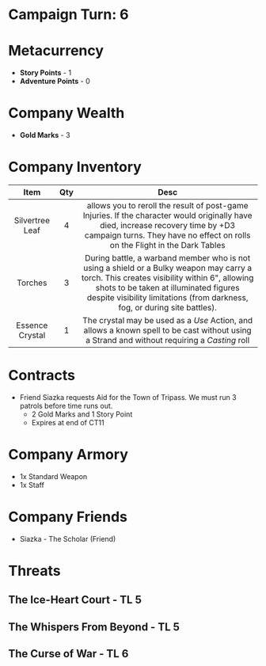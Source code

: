 # Campaign Turn: 6
# Metacurrency
- **Story Points** - 1
- **Adventure Points** - 0
# Company Wealth
- **Gold Marks** - 3
# Company Inventory

|      Item       | Qty |                                                                                                                               Desc                                                                                                                               |
|:---------------:|:---:|:----------------------------------------------------------------------------------------------------------------------------------------------------------------------------------------------------------------------------------------------------------------:|
| Silvertree Leaf |  4  |                         allows you to reroll the result of post-game Injuries. If the character would originally have died, increase recovery time by +D3 campaign turns.  They have no effect on rolls on the Flight in the Dark Tables                         |
|     Torches     |  3  | During battle, a warband member who is not using a shield or a Bulky weapon may carry a torch. This creates visibility within 6", allowing shots to be taken at illuminated figures despite visibility limitations (from darkness, fog, or during site battles). |
| Essence Crystal |  1  | The crystal may be used as a *Use* Action, and allows a known spell to be cast without using a Strand and without requiring a *Casting* roll                                                                                                                                                                                                                                                                 |

# Contracts
- Friend Siazka requests Aid for the Town of Tripass.  We must run 3 patrols before time runs out.
	- 2 Gold Marks and 1 Story Point
	- Expires at end of CT11
# Company Armory
- 1x Standard Weapon
- 1x Staff
# Company Friends
- Siazka - The Scholar (Friend)
# Threats
## The Ice-Heart Court - TL 5
## The Whispers From Beyond - TL 5
## The Curse of War - TL 6